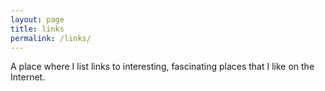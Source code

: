 ```yaml
---
layout: page
title: links
permalink: /links/
---
```


A place where I list links to interesting, fascinating places that I like on the Internet. 
